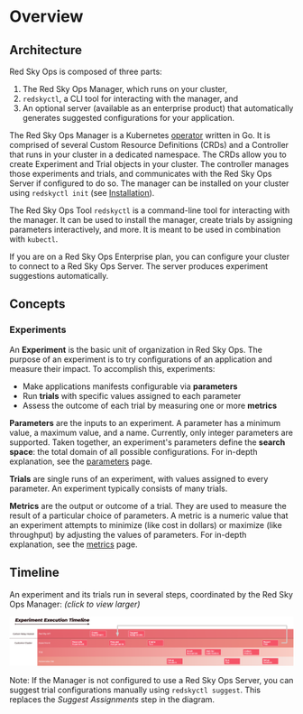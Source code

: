 # Overview

## Architecture

Red Sky Ops is composed of three parts:

1. The Red Sky Ops Manager, which runs on your cluster,
2. `redskyctl`, a CLI tool for interacting with the manager, and
3. An optional server (available as an enterprise product) that automatically generates suggested configurations for your application.

The Red Sky Ops Manager is a Kubernetes [operator](https://kubernetes.io/docs/concepts/extend-kubernetes/operator/) written in Go. It is comprised of several Custom Resource Definitions (CRDs) and a Controller that runs in your cluster in a dedicated namespace. The CRDs allow you to create Experiment and Trial objects in your cluster. The controller manages those experiments and trials, and communicates with the Red Sky Ops Server if configured to do so. The manager can be installed on your cluster using `redskyctl init` (see [Installation](install.md)).

The Red Sky Ops Tool `redskyctl` is a command-line tool for interacting with the manager. It can be used to install the manager, create trials by assigning parameters interactively, and more. It is meant to be used in combination with `kubectl`.

If you are on a Red Sky Ops Enterprise plan, you can configure your cluster to connect to a Red Sky Ops Server. The server produces experiment suggestions automatically.

## Concepts

### Experiments

An **Experiment** is the basic unit of organization in Red Sky Ops. The purpose of an experiment is to try configurations of an application and measure their impact. To accomplish this, experiments:

* Make applications manifests configurable via **parameters**
* Run **trials** with specific values assigned to each parameter
* Assess the outcome of each trial by measuring one or more **metrics**

**Parameters** are the inputs to an experiment. A parameter has a minimum value, a maximum value, and a name. Currently, only integer parameters are supported. Taken together, an experiment's parameters define the **search space**: the total domain of all possible configurations. For in-depth explanation, see the [parameters](parameters.md) page.

**Trials** are single runs of an experiment, with values assigned to every parameter. An experiment typically consists of many trials.

**Metrics** are the output or outcome of a trial. They are used to measure the result of a particular choice of parameters. A metric is a numeric value that an experiment attempts to minimize (like cost in dollars) or maximize (like throughput) by adjusting the values of parameters. For in-depth explanation, see the [metrics](metrics.md) page.

## Timeline

An experiment and its trials run in several steps, coordinated by the Red Sky Ops Manager: _(click to view larger)_

[![Timeline](images/timeline.png)](images/timeline.png)

Note: If the Manager is not configured to use a Red Sky Ops Server, you can suggest trial configurations manually using `redskyctl suggest`. This replaces the _Suggest Assignments_ step in the diagram.
